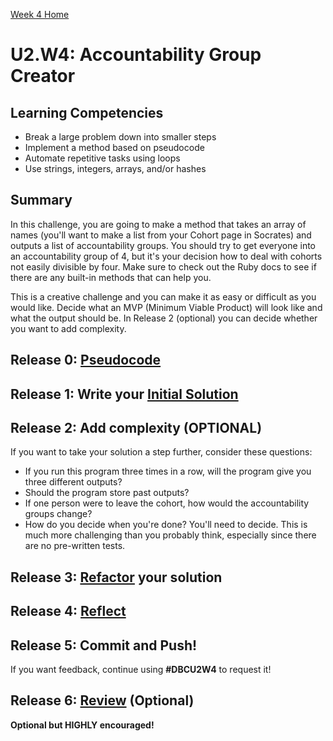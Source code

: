 [Week 4 Home](./)

# U2.W4: Accountability Group Creator

## Learning Competencies
- Break a large problem down into smaller steps
- Implement a method based on pseudocode
- Automate repetitive tasks using loops
- Use strings, integers, arrays, and/or hashes

## Summary

In this challenge, you are going to make a method that takes an array of names (you'll want to make a list from your Cohort page in Socrates) and outputs a list of accountability groups. You should try to get everyone into an accountability group of 4, but it's your decision how to deal with cohorts not easily divisible by four. Make sure to check out the Ruby docs to see if there are any built-in methods that can help you.

This is a creative challenge and you can make it as easy or difficult as you would like. Decide what an MVP (Minimum Viable Product) will look like and what the output should be. In Release 2 (optional) you can decide whether you want to add complexity.

## Release 0: [Pseudocode](https://github.com/Devbootcamp/phase-0-handbook/blob/master/coding-references/pseudocode.md)

## Release 1: Write your [Initial Solution](https://github.com/Devbootcamp/phase-0-handbook/blob/master/coding-references/initial-solution.md)

## Release 2: Add complexity (OPTIONAL)
If you want to take your solution a step further, consider these questions:

- If you run this program three times in a row, will the program give you three different outputs?
- Should the program store past outputs?
- If one person were to leave the cohort, how would the accountability groups change?
- How do you decide when you're done? You'll need to decide. This is much more challenging than you probably think, especially since there are no pre-written tests.

## Release 3: [Refactor](https://github.com/Devbootcamp/phase-0-handbook/blob/master/coding-references/refactoring.md) your solution

## Release 4: [Reflect](https://github.com/Devbootcamp/phase-0-handbook/blob/master/coding-references/reflection-guidelines.md)

## Release 5: Commit and Push!
If you want feedback, continue using **#DBCU2W4** to request it!

## Release 6: [Review](https://github.com/Devbootcamp/phase-0-handbook/blob/master/coding-references/review.md) (Optional)
**Optional but HIGHLY encouraged!**
